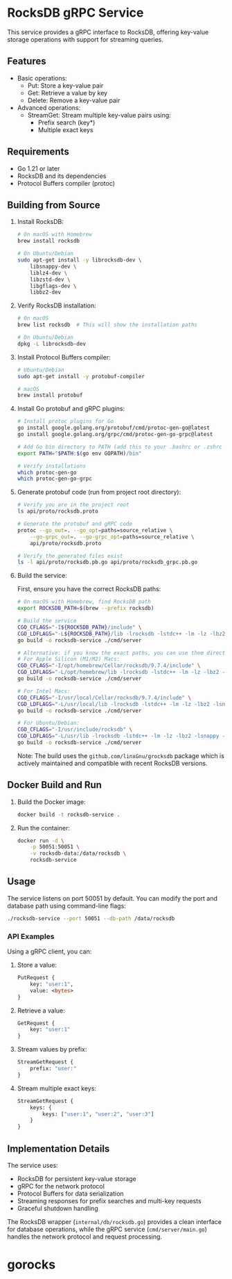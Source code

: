 # RocksDB gRPC Service

This service provides a gRPC interface to RocksDB, offering key-value storage operations with support for streaming queries.

## Features

- Basic operations:
  - Put: Store a key-value pair
  - Get: Retrieve a value by key
  - Delete: Remove a key-value pair
- Advanced operations:
  - StreamGet: Stream multiple key-value pairs using:
    - Prefix search (key*)
    - Multiple exact keys

## Requirements

- Go 1.21 or later
- RocksDB and its dependencies
- Protocol Buffers compiler (protoc)

## Building from Source

1. Install RocksDB:

   ```bash
   # On macOS with Homebrew
   brew install rocksdb

   # On Ubuntu/Debian
   sudo apt-get install -y librocksdb-dev \
       libsnappy-dev \
       liblz4-dev \
       libzstd-dev \
       libgflags-dev \
       libbz2-dev
   ```

2. Verify RocksDB installation:

   ```bash
   # On macOS
   brew list rocksdb  # This will show the installation paths
   
   # On Ubuntu/Debian
   dpkg -L librocksdb-dev
   ```
2. Install Protocol Buffers compiler:

   ```bash
   # Ubuntu/Debian
   sudo apt-get install -y protobuf-compiler 

   # macOS
   brew install protobuf
   ```

3. Install Go protobuf and gRPC plugins:

   ```bash
   # Install protoc plugins for Go
   go install google.golang.org/protobuf/cmd/protoc-gen-go@latest
   go install google.golang.org/grpc/cmd/protoc-gen-go-grpc@latest

   # Add Go bin directory to PATH (add this to your .bashrc or .zshrc for permanence)
   export PATH="$PATH:$(go env GOPATH)/bin"

   # Verify installations
   which protoc-gen-go
   which protoc-gen-go-grpc
   ```

4. Generate protobuf code (run from project root directory):

   ```bash
   # Verify you are in the project root
   ls api/proto/rocksdb.proto

   # Generate the protobuf and gRPC code
   protoc --go_out=. --go_opt=paths=source_relative \
       --go-grpc_out=. --go-grpc_opt=paths=source_relative \
       api/proto/rocksdb.proto

   # Verify the generated files exist
   ls -l api/proto/rocksdb.pb.go api/proto/rocksdb_grpc.pb.go
   ```

5. Build the service:

   First, ensure you have the correct RocksDB paths:

   ```bash
   # On macOS with Homebrew, find RocksDB path
   export ROCKSDB_PATH=$(brew --prefix rocksdb)
   
   # Build the service
   CGO_CFLAGS="-I${ROCKSDB_PATH}/include" \
   CGO_LDFLAGS="-L${ROCKSDB_PATH}/lib -lrocksdb -lstdc++ -lm -lz -lbz2 -lsnappy -llz4 -lzstd" \
   go build -o rocksdb-service ./cmd/server

   # Alternative: if you know the exact paths, you can use them directly:
   # For Apple Silicon (M1/M2) Macs:
   CGO_CFLAGS="-I/opt/homebrew/Cellar/rocksdb/9.7.4/include" \
   CGO_LDFLAGS="-L/opt/homebrew/lib -lrocksdb -lstdc++ -lm -lz -lbz2 -lsnappy -llz4 -lzstd" \
   go build -o rocksdb-service ./cmd/server

   # For Intel Macs:
   CGO_CFLAGS="-I/usr/local/Cellar/rocksdb/9.7.4/include" \
   CGO_LDFLAGS="-L/usr/local/lib -lrocksdb -lstdc++ -lm -lz -lbz2 -lsnappy -llz4 -lzstd" \
   go build -o rocksdb-service ./cmd/server

   # For Ubuntu/Debian:
   CGO_CFLAGS="-I/usr/include/rocksdb" \
   CGO_LDFLAGS="-L/usr/lib -lrocksdb -lstdc++ -lm -lz -lbz2 -lsnappy -llz4 -lzstd" \
   go build -o rocksdb-service ./cmd/server
   ```

   Note: The build uses the `github.com/linxGnu/grocksdb` package which is actively maintained and compatible with recent RocksDB versions.

## Docker Build and Run

1. Build the Docker image:

   ```bash
   docker build -t rocksdb-service .
   ```

2. Run the container:

   ```bash
   docker run -d \
       -p 50051:50051 \
       -v rocksdb-data:/data/rocksdb \
       rocksdb-service
   ```

## Usage

The service listens on port 50051 by default. You can modify the port and database path using command-line flags:

```bash
./rocksdb-service --port 50051 --db-path /data/rocksdb
```

### API Examples

Using a gRPC client, you can:

1. Store a value:
   ```protobuf
   PutRequest {
       key: "user:1",
       value: <bytes>
   }
   ```

2. Retrieve a value:
   ```protobuf
   GetRequest {
       key: "user:1"
   }
   ```

3. Stream values by prefix:
   ```protobuf
   StreamGetRequest {
       prefix: "user:"
   }
   ```

4. Stream multiple exact keys:
   ```protobuf
   StreamGetRequest {
       keys: {
           keys: ["user:1", "user:2", "user:3"]
       }
   }
   ```

## Implementation Details

The service uses:
- RocksDB for persistent key-value storage
- gRPC for the network protocol
- Protocol Buffers for data serialization
- Streaming responses for prefix searches and multi-key requests
- Graceful shutdown handling

The RocksDB wrapper (`internal/db/rocksdb.go`) provides a clean interface for database operations, while the gRPC service (`cmd/server/main.go`) handles the network protocol and request processing.

# gorocks
